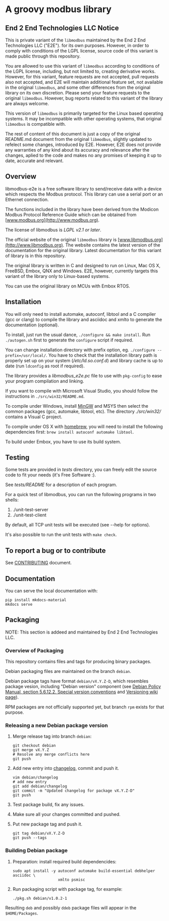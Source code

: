 # A groovy modbus library

## End 2 End Technologies LLC Notice

This is private variant of the `libmodbus` maintained by the End 2 End Technologies LLC ("E2E").
for its own purposes. However, in order to comply with conditions of the LGPL license,
source code of this variant is made public through this repository.

You are allowed to use this variant of `libmodbus` according to conditions of the LGPL license,
including, but not limited to, creating derivative works.
However, for this variant, feature requests are not accepted, pull requests also not accepted,
and E2E will maintain additional feature set, not available
in the original `libmodbus`, and some other differences from the original library
on its own discretion. Please send your feature requests to the original `libmodbus`.
However, bug reports related to this variant of the library are always welcome.

This version of `libmodbus` is primarily targeted for the Linux based operating systems.
It may be incompatible with other operating systems, that original `libmodbus` is compatible with.

The rest of content of this document is just a copy of the original README.md document
from the original `libmodbus`, slightly updated to refelect some changes,
introduced by E2E. However, E2E does not provide
any warranties of any kind about its accuracy and relevance after the changes,
aplied to the code and makes no any promises of keeping it up to date, accurate and relevant.

## Overview

libmodbus-e2e is a free software library to send/receive data with a device which
respects the Modbus protocol. This library can use a serial port or an Ethernet
connection.

The functions included in the library have been derived from the Modicon Modbus
Protocol Reference Guide which can be obtained from [www.modbus.org](http://www.modbus.org).

The license of libmodbus is *LGPL v2.1 or later*.

The official website of the original `libmodbus` library is [www.libmodbus.org](http://www.libmodbus.org).
The website contains the latest version of the documentation for the original library.
Latest documentation for this variant of library is in this repository.

The original library is written in C and designed to run on Linux, Mac OS X, FreeBSD, Embox,
QNX and Windows. E2E, however, currently targets
this variant of the library only to Linux-based systems.

You can use the original library on MCUs with Embox RTOS.

## Installation

You will only need to install automake, autoconf, libtool and a C compiler (gcc
or clang) to compile the library and asciidoc and xmlto to generate the
documentation (optional).

To install, just run the usual dance, `./configure && make install`. Run
`./autogen.sh` first to generate the `configure` script if required.

You can change installation directory with prefix option, eg.
`./configure --prefix=/usr/local/`.
You have to check that the installation library path is
properly set up on your system (*/etc/ld.so.conf.d*) and library cache is up to
date (run `ldconfig` as root if required).

The library provides a *libmodbus_e2e.pc* file to use with `pkg-config`
to ease your program compilation and linking.

If you want to compile with Microsoft Visual Studio, you should follow the
instructions in `./src/win32/README.md`.

To compile under Windows, install [MinGW](http://www.mingw.org/) and MSYS then
select the common packages (gcc, automake, libtool, etc). The directory
*./src/win32/* contains a Visual C project.

To compile under OS X with [homebrew](http://mxcl.github.com/homebrew/), you
will need to install the following dependencies first:
`brew install autoconf automake libtool`.

To build under Embox, you have to use its build system.

## Testing

Some tests are provided in *tests* directory, you can freely edit the source
code to fit your needs (it's Free Software :).

See *tests/README* for a description of each program.

For a quick test of libmodbus, you can run the following programs in two shells:

1. ./unit-test-server
2. ./unit-test-client

By default, all TCP unit tests will be executed (see --help for options).

It's also possible to run the unit tests with `make check`.

## To report a bug or to contribute

See [CONTRIBUTING](CONTRIBUTING.md) document.

## Documentation

You can serve the local documentation with:

```shell
pip install mkdocs-material
mkdocs serve
```

## Packaging

NOTE: This section is addeed and maintained by End 2 End Technologies LLC.

### Overview of Packaging

This repository contains files and tags for producing binary packages.

Debian packaging files are maintained on the branch `debian`.

Debian package tags have format `debian/vX.Y.Z-D`, which resembles package vesion, including "Debian version" component
(see [Debian Policy Manual, section 5.6.12.2. Special version conventions](https://www.debian.org/doc/debian-policy/ch-controlfields.html#special-version-conventions)
and [Versioning wiki page](https://wiki.debian.org/Versioning)).

RPM packages are not officially supported yet, but branch `rpm` exists for that purpose.

### Releasing a new Debian package version

1. Merge release tag into branch `debian`:

   ```shell
   git checkout debian
   git merge vX.Y.Z
   # Resolve any merge conflicts here
   git push
   ```

2. Add new entry into [changelog](debian/changelog), commit and push it.

   ```shell
   vim debian/changelog
   # add new entry
   git add debian/changelog
   git commit -m "Updated changelog for package vX.Y.Z-D"
   git push
   ```

3. Test package build, fix any issues.

4. Make sure all your changes committed and pushed.

5. Put new package tag and push it.

   ```shell
   git tag debian/vX.Y.Z-D
   git push --tags
   ```

### Building Debian package

1. Preparation: install required build dependencides:

   ```shell
   sudo apt install -y autoconf automake build-essential debhelper asciidoc \
                       xmlto psmisc
   ```

2. Run packaging script with package tag, for example:

   ```shell
   ./pkg.sh debian/v1.0.2-1
   ```

Resulting `deb` and possibly `ddeb` package files will appear in the `$HOME/Packages`.
